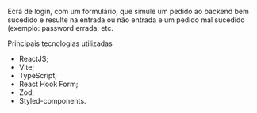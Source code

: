 Ecrã de login, com um formulário, que simule um pedido ao backend bem sucedido e resulte na entrada ou não entrada e um pedido mal sucedido (exemplo: password errada, etc.

Principais tecnologias utilizadas
- ReactJS;
- Vite;
- TypeScript;
- React Hook Form;
- Zod;
- Styled-components. 
